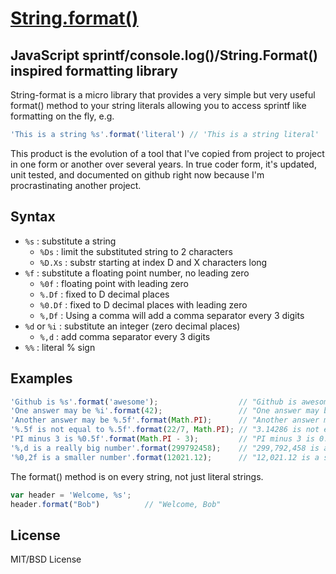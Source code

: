 # [String.format()]()
## JavaScript sprintf/console.log()/String.Format() inspired formatting library

String-format is a micro library that provides a very simple but very useful format() method to your string literals allowing you to access sprintf like formatting on the fly, e.g.

```js
'This is a string %s'.format('literal') // 'This is a string literal'
```

This product is the evolution of a tool that I've copied from project to project in one form or another over several years. In
true coder form, it's updated, unit tested, and documented on github right now because I'm procrastinating another project.

## Syntax

- `%s` : substitute a string
  - `%Ds` : limit the substituted string to 2 characters
  - `%D.Xs` : substr starting at index D and X characters long
- `%f` : substitute a floating point number, no leading zero
  - `%0f` : floating point with leading zero
  - `%.Df` : fixed to D decimal places
  - `%0.Df` : fixed to D decimal places with leading zero
  - `%,Df` : Using a comma will add a comma separator every 3 digits
- `%d` or `%i` : substitute an integer (zero decimal places)
  - `%,d` : add comma separator every 3 digits
- `%%` : literal % sign

## Examples

```javascript
'Github is %s'.format('awesome');                  // "Github is awesome"
'One answer may be %i'.format(42);                 // "One answer may be 42"
'Another answer may be %.5f'.format(Math.PI);      // "Another answer may be 3.14159"
'%.5f is not equal to %.5f'.format(22/7, Math.PI); // "3.14286 is not equal to 3.14159"
'PI minus 3 is %0.5f'.format(Math.PI - 3);         // "PI minus 3 is 0.14159"
'%,d is a really big number'.format(299792458);    // "299,792,458 is a really big number"
'%0,2f is a smaller number'.format(12021.12);      // "12,021.12 is a smaller number"
```

The format() method is on every string, not just literal strings.

```javascript
var header = 'Welcome, %s';
header.format("Bob")          // "Welcome, Bob"
```

## License

MIT/BSD License
